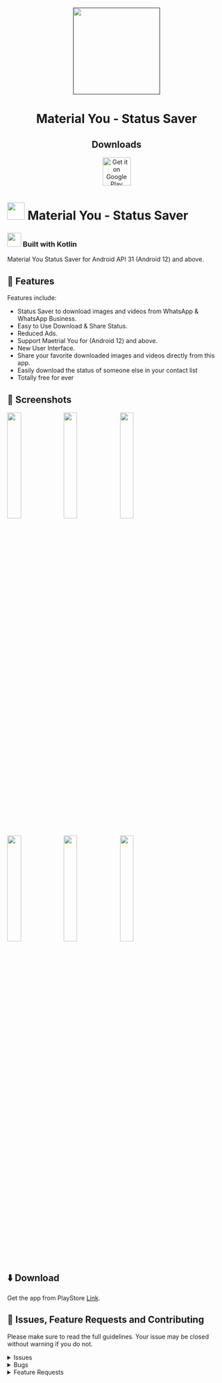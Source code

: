 <p align="center">
  <a href=""><img width="200" height="200" src="https://firebasestorage.googleapis.com/v0/b/paperscan-8cef2.appspot.com/o/Icon%20(2).png?alt=media&token=32daa49a-a8e2-4cc4-bf22-a131020860c5"></a>
</p>
<h1 align="center">Material You - Status Saver</h1>


<h2 align="center">Downloads</h2>

<div align="center">
<a href="https://play.google.com/store/apps/details?id=com.status.saver.video"><img alt="Get it on Google Play" src="https://play.google.com/intl/en_us/badges/images/generic/en_badge_web_generic.png" height="65"</img></a>
</div>


# <img src="https://firebasestorage.googleapis.com/v0/b/paperscan-8cef2.appspot.com/o/Icon%20(2).png?alt=media&token=32daa49a-a8e2-4cc4-bf22-a131020860c5" width="40"> Material You - Status Saver
### <img src="https://logos-download.com/wp-content/uploads/2016/10/Kotlin_logo.png" height="32"> Built with Kotlin
Material You Status Saver for Android API 31 (Android 12) and above.



## 🌟 Features

Features include:
* Status Saver to download images and videos from WhatsApp & WhatsApp Business.
* Easy to Use Download & Share Status.
* Reduced Ads.
* Support Maetrial You for (Android 12) and above.
* New User Interface.
* Share your favorite downloaded images and videos directly from this app.
* Easily download the status of someone else in your contact list
* Totally free for ever


## 📱 Screenshots 
<div>
  <img src="https://firebasestorage.googleapis.com/v0/b/paperscan-8cef2.appspot.com/o/statusSaverss%2FScreenshot_20230325_133602.png?alt=media&token=b36dbf1a-fa3e-43eb-b3c6-ef45ef6342da" width="25%" />
  <img src="https://firebasestorage.googleapis.com/v0/b/paperscan-8cef2.appspot.com/o/statusSaverss%2FScreenshot_20230325_134721.png?alt=media&token=b2c6f127-3a4a-43cc-bf3a-1468157d745a" width="25%" />
  <img src="https://firebasestorage.googleapis.com/v0/b/paperscan-8cef2.appspot.com/o/statusSaverss%2FScreenshot_20230325_134737.png?alt=media&token=13fd0e20-489e-442a-91d3-e5de0a55cb26" width="25%" />
  <img src="https://firebasestorage.googleapis.com/v0/b/paperscan-8cef2.appspot.com/o/statusSaverss%2FScreenshot_20230325_134829.png?alt=media&token=30ac5006-7e06-41fb-9583-d6f9d5c032c0" width="25%" />
  <img src="https://firebasestorage.googleapis.com/v0/b/paperscan-8cef2.appspot.com/o/statusSaverss%2FScreenshot_20230325_134955.png?alt=media&token=d6331050-b3bc-4cde-9940-4e6c4a884d60" width="25%" />
  <img src="https://firebasestorage.googleapis.com/v0/b/paperscan-8cef2.appspot.com/o/statusSaverss%2FScreenshot_20230325_134913.png?alt=media&token=d98b8608-1edd-4815-93be-ab60eb95154a" width="25%" />
</div>



## ⬇️ Download
Get the app from PlayStore [Link](https://play.google.com/store/apps/details?id=com.status.saver.video).



## 💟 Issues, Feature Requests and Contributing

Please make sure to read the full guidelines. Your issue may be closed without warning if you do not.

<details><summary>Issues</summary>

</details>

<details><summary>Bugs</summary>

* Include version (**Settings → About → Version**)
 * If not latest, try updating, it may have already been solved
* Include steps to reproduce (if not obvious from description)
* Include screenshot (if needed)
* If it could be device-dependent, try reproducing on another device (if possible)
* Don't group unrelated requests into one issue

</details>

<details><summary>Feature Requests</summary>

* Write a detailed issue, explaining what it should do or how.
* Include screenshot (if needed)

</details>

